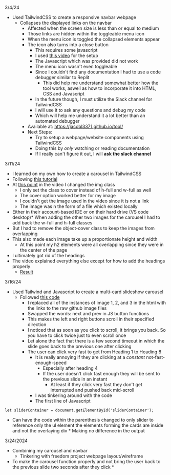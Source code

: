3/4/24

* Used TailwindCSS to create a responsive navbar webpage
    * Collapses the displayed links on the navbar
        * Affected when the screen size is less than or equal to medium
        * Those links are hidden within the toggleable menu icon
        * When the menu icon is toggled the collapsed elements appear
        * The icon also turns into a close button
            * This requires some javascript
            * I used [this video](https://www.youtube.com/watch?v=X6CsbhSVUEc) for the setup
            * The Javascript which was provided did not work
            * The menu icon wasn't even toggleable
            * Since I couldn't find any documentation I had to use a code debugger similar to Replit
                * This did help me understand somewhat better how the tool works, aswell as how to incorporate it into   HTML, CSS and Javascript
            * In the future though, I must utilize the Slack channel for TailwindCSS
            * I will use it to ask any questions and debug my code
            * Which will help me understand it a lot better than an automated debugger
        * Available at: https://jacobl3371.github.io/tool/
        * Next Steps:
            * Try to setup a webpage/website components using TailwindCSS
            * Doing this by *only* watching or reading documentation
            *  If I really can't figure it out, I will **ask the slack channel**


3/11/24

* I learned on my own how to create a carousel in TailwindCSS
* Following [this tutorial](https://www.youtube.com/watch?v=QXUM_AycJEc)
* At [this point](https://youtu.be/QXUM_AycJEc?si=eUoUFKJAeCWoR2an&t=408) in the video I changed the img class
    * I only set the class to cover instead of h-full and w-full as well
    * The cover option worked better for my image
    * I couldn't get the image used in the video since it is not a link
    * The image was n the form of a file which existed locally
* Either in their account-based IDE or on their hard drive (VS code desktop)* When adding the other two images for the carousel I had to add back the w-full and h-full classes
* But I had to remove the object-cover class to keep the images from overlapping
* This also made each image take up a proportionate height and width
    * At this point my h2 elements were all overlapping since they were in the center of the page
* I ultimately got rid of the headings
* The video explained everything else except for how to add the headings properly
    * [Result](carousel.html)


3/16/24

* Used Tailwind and Javascript to create a multi-card slideshow carousel
    * Followed [this code](https://github.com/JAFSCodeSchool/multi-card-carousel-using-tailwind-and-javascript/tree/master)
        * I replaced all of the instances of image 1, 2, and 3 in the html with the links to the raw github image files
        * Swapped the words: next and prev in JS button functions
        * This makes the left and right buttons scroll in their specified direction
        * I noticed that as soon as you click to scroll, it brings you back. So you have to click twice just to even scroll once
        * Let alone the fact that there is a few second timeout in which the slide goes back to the previous one after clicking
        * The user can click very fast to get from Heading 1 to Heading 8
            * It is really annoying if they are clicking at a *constant* not-fast-enough-speed
                * Especially after heading 4
                * If the user doesn't click fast enough they will be sent to the previous slide in an instant
                    * At least if they click very fast they don't get interrupted and pushed back mid-scroll
            * I was tinkering around with the code
            * The first line of Javascript

```
let sliderContainer = document.getElementById('sliderContainer');
```

* Can have the code within the parenthesis changed to only slider to reference only the ul element the elements forming the cards are inside and not the overlaying div
            * Making no difference in the output


3/24/2024
* Combining my carousel and navbar
    * Tinkering with freedom project webpage layout/wireframe
* To make the carousel function properly and not bring the user back to the previous slide two seconds after they click
    * 
